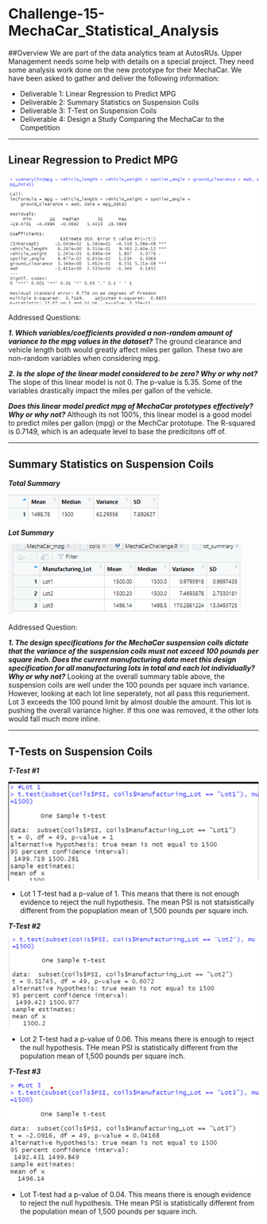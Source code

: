 # Challenge-15-MechaCar_Statistical_Analysis

##Overview
We are part of the data analytics team at AutosRUs. Upper Management needs some help with details on a special project. They need some analysis work done on the new prototype for their MechaCar. We have been asked to gather and deliver the following information:
  - Deliverable 1: Linear Regression to Predict MPG
  - Deliverable 2: Summary Statistics on Suspension Coils
  - Deliverable 3: T-Test on Suspension Coils
  - Deliverable 4: Design a Study Comparing the MechaCar to the Competition

---------------------------------------------------------------------------------------------------------------------------
  ## Linear Regression to Predict MPG


![Deliverable 1](https://github.com/LindsayTeeters/Challenge-15-MechaCar_Statistical_Analysis/blob/main/Resources/summary%20mpg%20vehicle%20lengthwidth.png)


Addressed Questions:

<b><I>1. Which variables/coefficients provided a non-random amount of variance to the mpg values in the dataset?</I></b>
The ground clearance and vehicle length both would greatly affect miles per gallon. These two are non-random variables when considering mpg.

<b><I>2. Is the slope of the linear model considered to be zero? Why or why not?</I></b>
The slope of this linear model is not 0. The p-value is 5.35. Some of the variables drastically impact the miles per gallon of the vehicle.

<b><I>Does this linear model predict mpg of MechaCar prototypes effectively? Why or why not?</I></b>
Although its not 100%, this linear model is a good model to predict miles per gallon (mpg) or the MechCar prototupe. The R-squared is 0.7149, which is an adequate level to base the predicitons off of. 


---------------------------------------------------------------------------------------------------------------------------
  ## Summary Statistics on Suspension Coils
  
  <b><i>Total Summary</i></b>
  
  ![Total Summary](https://github.com/LindsayTeeters/Challenge-15-MechaCar_Statistical_Analysis/blob/main/Resources/Total_Summary.png)
 
 <b><i> Lot Summary</i></b>
 
  ![Lot Summary](https://github.com/LindsayTeeters/Challenge-15-MechaCar_Statistical_Analysis/blob/main/Resources/Lot%20Summary%20Table.png)

Addressed Question:

<b><I>1. The design specifications for the MechaCar suspension coils dictate that the variance of the suspension coils must not exceed 100 pounds per square inch. Does the current manufacturing data meet this design specification for all manufacturing lots in total and each lot individually? Why or why not?</I></b>
Looking at the overall summary table above, the suspension coils are well under the 100 pounds per square inch variance. However, looking at each lot line seperately, not all pass this requriement. Lot 3 exceeds the 100 pound limit by almost double the amount. This lot is pushing the overall variance higher. If this one was removed, it the other lots would fall much more inline. 

------------------------------------------------------------------------------------------------------------------------
## T-Tests on Suspension Coils

<b><i>T-Test #1</i></b>

![TTest1](https://github.com/LindsayTeeters/Challenge-15-MechaCar_Statistical_Analysis/blob/main/Resources/Lot%201%20T-test.png)

- Lot 1 T-test had a p-value of 1. This means that there is not enough evidence to reject the null hypothesis. The mean PSI is not statsistically different from the popuplation mean of 1,500 pounds per square inch. 

<b><i>T-Test #2</i></b>

![TTest2](https://github.com/LindsayTeeters/Challenge-15-MechaCar_Statistical_Analysis/blob/main/Resources/Lot%202%20T-test.png)

- Lot 2 T-test had a p-value of 0.06. This means there is enough to reject the null hypothesis. THe mean PSI is statistically different from the population mean of 1,500 pounds per square inch.

<b><i>T-Test #3</i></b>

![TTest3](https://github.com/LindsayTeeters/Challenge-15-MechaCar_Statistical_Analysis/blob/main/Resources/Lot%203%20T-test.png)

- Lot T-test had a p-value of 0.04. This means there is enough evidence to reject the null hypothesis. THe mean PSI is statistically different from the population mean of 1,500 pounds per square inch.

